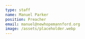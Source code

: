 ```yaml
---
type: staff
name: Manuel Parker
position: Preacher
email: manuel@newhopemannford.org
image: /assets/placeholder.webp
---
```


